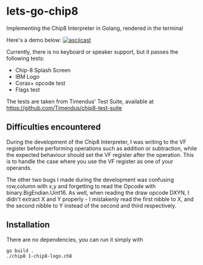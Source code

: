 # lets-go-chip8
Implementing the Chip8 Interpreter in Golang, rendered in the terminal

Here's a demo below:
[![asciicast](https://asciinema.org/a/x7FrZRHnGfmG0hgYqtPKYacdn.svg)](https://asciinema.org/a/x7FrZRHnGfmG0hgYqtPKYacdn)

Currently, there is no keyboard or speaker support, but it passes the following tests:
- Chip-8 Splash Screen
- IBM Logo
- Corax+ opcode test
- Flags test

The tests are taken from Timendus' Test Suite, available at https://github.com/Timendus/chip8-test-suite


Difficulties encountered
---

During the development of the Chip8 Interpreter, I was writing to the VF register before performing operations such as addition or subtraction, while the expected behaviour should set the VF register after the operation. This is to handle the case where you use the VF register as one of your operands.

The other two bugs I made during the development was confusing row,column with x,y and forgetting to read the Opcode with binary.BigEndian.Uint16. As well, when reading the draw opcode DXYN, I didn't extract X and Y properly - I mistakenly read the first nibble to X, and the second nibble to Y instead of the second and third respectively.

Installation
---

There are no dependencies, you can run it simply with
```bash
go build .
./chip8 1-chip8-logo.ch8
